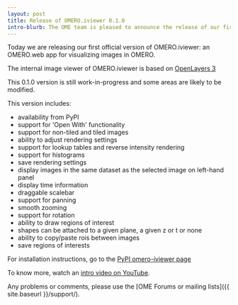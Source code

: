 ```yaml
---
layout: post
title: Release of OMERO.iviewer 0.1.0
intro-blurb: The OME team is pleased to announce the release of our first official version of OMERO.iviewer
---
```

Today we are releasing our first official version of OMERO.iviewer: an
OMERO.web app for visualizing images in OMERO.

The internal image viewer of OMERO.iviewer is based on
[OpenLayers 3](https://openlayers.org/)

This 0.1.0 version is still work-in-progress and some areas are likely to be
modified.

This version includes:

-  availability from PyPI
-  support for 'Open With' functionality
-  support for non-tiled and tiled images
-  ability to adjust rendering settings
-  support for lookup tables and reverse intensity rendering
-  support for histograms
-  save rendering settings
-  display images in the same dataset as the selected image on left-hand panel
-  display time information
-  draggable scalebar
-  support for panning
-  smooth zooming
-  support for rotation
-  ability to draw regions of interest
-  shapes can be attached to a given plane, a given z or t or none
-  ability to copy/paste rois between images
-  save regions of interests

For installation instructions, go to the
[PyPI omero-iviewer page](https://pypi.python.org/pypi/omero-iviewer/)

To know more, watch an [intro video on YouTube](https://youtu.be/FQD540TTwFg).

Any problems or comments, please use the [OME Forums or mailing lists]({{ site.baseurl }}/support/).

